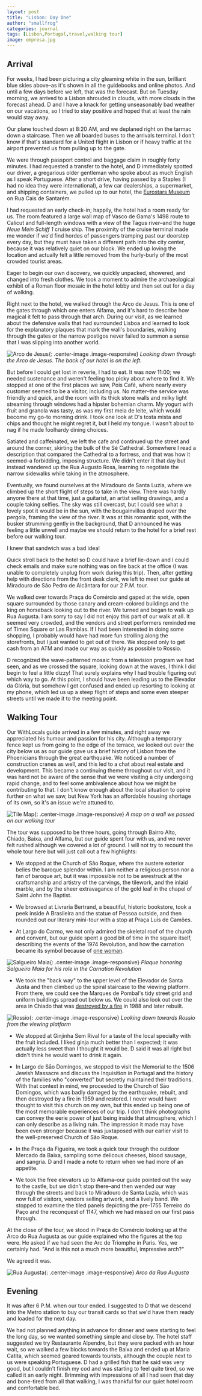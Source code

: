 ```yaml
---
layout: post
title: "Lisbon: Day One"
author: "smallfrog"
categories: journal
tags: [Lisbon,Portugal,travel,walking tour]
image: empresa.jpg
---
```


## Arrival

For weeks, I had been picturing a city gleaming white in the sun, brilliant blue skies above&#8211;as it's shown in all the guidebooks and online photos. And until a few days before we left, that was the forecast. But on Tuesday morning, we arrived to a Lisbon shrouded in clouds, with more clouds in the forecast ahead. D and I have a knack for getting unseasonably bad weather on our vacations, so I tried to stay positive and hoped that at least the rain would stay away. 

Our plane touched down at 8:20 AM, and we deplaned right on the tarmac down a staircase. Then we all boarded buses to the arrivals terminal. I don't know if that's standard for a United flight in Lisbon or if heavy traffic at the airport prevented us from pulling up to the gate. 

We were through passport control and baggage claim in roughly forty minutes. I had requested a transfer to the hotel, and D immediately spotted our driver, a gregarious older gentleman who spoke about as much English as I speak Portuguese. After a short drive, having passed by a Staples (I had no idea they were international), a few car dealerships, a supermarket, and shipping containers, we pulled up to our hotel, the [Eurostars Museum](https://www.eurostarshotels.co.uk/eurostars-museum.html) on Rua Cais de Santarém. 

I had requested an early check-in; happily, the hotel had a room ready for us. The room featured a large wall map of Vasco de Gama's 1498 route to Calicut and full-length windows with a view of the Tagus river&#8211;and the huge *Neue Mein Schiff 1* cruise ship. The proximity of the cruise terminal made me wonder if we'd find hordes of passengers tramping past our doorstep every day, but they must have taken a different path into the city center, because it was relatively quiet on our block. We ended up loving the location and actually felt a little removed from the hurly-burly of the most crowded tourist areas. 

Eager to begin our own discovery, we quickly unpacked, showered, and changed into fresh clothes. We took a moment to admire the archaeological exhibit of a Roman floor mosaic in the hotel lobby and then set out for a day of walking. 

Right next to the hotel, we walked through the Arco de Jesus. This is one of the gates through which one enters Alfama, and it's hard to describe how magical it felt to pass through that arch. During our visit, as we learned about the defensive walls that had surrounded Lisboa and learned to look for the explanatory plaques that mark the wall's boundaries, walking through the gates or the narrow postigos never failed to summon a sense that I was slipping into another world. 

![Arco de Jesus](/assets/img/arco-de-jesus.jpg "Arco de Jesus"){: .center-image .image-responsive} 
*Looking down through the Arco de Jesus. The back of our hotel is on the left.*

But before I could get lost in reverie, I had to eat. It was now 11:00; we needed sustenance and weren't feeling too picky about where to find it. We stopped at one of the first places we saw, Pois Café, where nearly every customer seemed to be a visitor, including us. No matter&#8211;the service was friendly and quick, and the room with its thick stone walls and milky light streaming through windows had a hipster bohemian charm. My yogurt with fruit and granola was tasty, as was my first meia de leite, which would become my go-to morning drink. I took one look at D's tosta mista and chips and thought he might regret it, but I held my tongue. I wasn't about to nag if he made foolhardy dining choices. 

Satiated and caffeinated, we left the cafe and continued up the street and around the corner, skirting the bulk of the Sé Cathedral. Somewhere I read a description that compared the Cathedral to a fortress, and that was how it seemed&#8211;a forbidding, imposing structure. We didn't enter it that day but instead wandered up the Rua Augusto Rosa, learning to negotiate the narrow sidewalks while taking in the atmosphere.

Eventually, we found ourselves at the Miradouro de Santa Luzia, where we climbed up the short flight of steps to take in the view. There was hardly anyone there at that time, just a guitarist, an artist selling drawings, and a couple taking selfies. The sky was still overcast, but I could see what a lovely spot it would be in the sun, with the bougainvillea draped over the pergola, framing the view of the river. It was at this romantic spot, with the busker strumming gently in the background, that D announced he was feeling a little unwell and maybe we should return to the hotel for a brief rest before our walking tour.

I knew that sandwich was a bad idea!

Quick stroll back to the hotel so D could have a brief lie-down and I could check emails and make sure nothing was on fire back at the office (I was unable to completely unplug from work during this trip). Then, after getting help with directions from the front desk clerk, we left to meet our guide at Miradouro de São Pedro de Alcântara for our 2 P.M. tour. 

We walked over towards Praça do Comércio and gaped at the wide, open square surrounded by those canary and cream-colored buildings and the king on horseback looking out to the river. We turned and began to walk up Rua Augusta. I am sorry to say I did not enjoy this part of our walk at all. It seemed very crowded, and the vendors and street performers reminded me of Times Square or Las Ramblas. If I had been interested in doing some shopping, I probably would have had more fun strolling along the storefronts, but I just wanted to get out of there. We stopped only to get cash from an ATM and made our way as quickly as possible to Rossio. 

D recognized the wave-patterned mosaic from a television program we had seen, and as we crossed the square, looking down at the waves, I think I did begin to feel a little dizzy! That surely explains why I had trouble figuring out which way to go. At this point, I should have been leading us to the Elevador da Glória, but somehow I got confused and ended up resorting to looking at my phone, which led us up a steep flight of steps and some even steeper streets until we made it to the meeting point.


## Walking Tour

Our WithLocals guide arrived in a few minutes, and right away we appreciated his humour and passion for his city. Although a temporary fence kept us from going to the edge of the terrace, we looked out over the city below us as our guide gave us a brief history of Lisbon from the Phoenicians through the great earthquake. We noticed a number of construction cranes as well, and this led to a chat about real estate and development. This became a continuing theme throughout our visit, and it was hard not be aware of the sense that we were visiting a city undergoing rapid change, and to feel some ambivalence about how we might be contributing to that. I don't know enough about the local situation to opine further on what we saw, but New York has an affordable housing shortage of its own, so it's an issue we're attuned to.

![Tile Map](/assets/img/tile_map.jpg "Tile Map"){: .center-image .image-responsive} *A map on a wall we passed on our walking tour*

The tour was supposed to be three hours, going through Bairro Alto, Chiado, Baixa, and Alfama, but our guide spent four with us, and we never felt rushed although we covered a lot of ground. I will not try to recount the whole tour here but will just call out a few highlights:

- We stopped at the Church of São Roque, where the austere exterior belies the baroque splendor within. I am neither a religious person nor a fan of baroque art, but it was impossible not to be awestruck at the craftsmanship and artistry of the carvings, the tilework, and the inlaid marble, and by the sheer extravagance of the gold leaf in the chapel of Saint John the Baptist. 

- We browsed at Livraria Bertrand, a beautiful, historic bookstore, took a peek inside A Brasileira and the statue of Pessoa outside, and then rounded out our literary mini-tour with a stop at Praça Luís de Camões.

- At Largo do Carmo, we not only admired the skeletal roof of the church and convent, but our guide spent a good bit of time in the square itself, describing the events of the 1974 Revolution, and how the carnation became its symbol because of [one woman](https://www.independent.co.uk/news/shy-rebel-put-carnations-into-portugals-revolution-1089785.html).

![Salgueiro Maia](/assets/img/Salgueiro_Maia.jpg "Salgueiro Maia"){: .center-image .image-responsive} *Plaque honoring Salgueiro Maia for his role in the Carnation Revolution*  

- We took the "back way" to the upper level of the Elevador de Santa Justa and then climbed up the spiral staircase to the viewing platform. From there, we could see the Marques de Pombal's tidy street grid and uniform buildings spread out below us. We could also look out over the area in Chiado that was [destroyed by a fire](https://www.nytimes.com/1988/09/19/world/lisbon-journal-a-city-s-heart-in-ruins-now-to-put-it-together.html) in 1988 and later rebuilt.

![Rossio](/assets/img/rossio.jpg "Rossio"){: .center-image .image-responsive} *Looking down towards Rossio from the viewing platform* 

- We stopped at Ginjinha Sem Rival for a taste of the local specialty with the fruit included. I liked ginja much better than I expected; it was actually less sweet than I thought it would be. D said it was all right but didn't think he would want to drink it again.

- In Largo de Sāo Domingos, we stopped to visit the Memorial to the 1506 Jewish Massacre and discuss the Inquisition in Portugal and the history of the families who "converted" but secretly maintained their traditions. With that context in mind, we proceeded to the Church of Sāo Domingos, which was badly damaged by the earthquake, rebuilt, and then destroyed by a fire in 1959 and restored. I never would have thought to visit this church on my own, but this ended up being one of the most memorable experiences of our trip. I don't think photographs can convey the eerie power of just being inside that atmosphere, which I can only describe as a living ruin. The impression it made may have been even stronger because it was juxtaposed with our earlier visit to the well-preserved Church of Sāo Roque.

- In the Praça da Figueira, we took a quick tour through the outdoor Mercado da Baixa, sampling some delicous cheeses, blood sausage, and sangria. D and I made a note to return when we had more of an appetite.

- We took the free elevators up to Alfama&#8211;our guide pointed out the way to the castle, but we didn't stop there&#8211;and then wended our way through the streets and back to Miradouro de Santa Luzia, which was now full of visitors, vendors selling artwork, and a lively band. We stopped to examine the tiled panels depicting the pre-1755 Terreiro do Paço and the reconquest of 1147, which we had missed on our first pass through.

At the close of the tour, we stood in Praça do Comércio looking up at the Arco do Rua Augusta as our guide explained who the figures at the top were. He asked if we had seen the Arc de Triomphe in Paris. Yes, we certainly had. "And is this not a much more beautiful, impressive arch?"

We agreed it was.

![Rua Augusta](/assets/img/arco-da-rua-augusta.jpg "Arco"){: .center-image .image-responsive} *Arco da Rua Augusta*

## Evening

It was after 6 P.M. when our tour ended. I suggested to D that we descend into the Metro station to buy our transit cards so that we'd have them ready and loaded for the next day. 

We had not planned anything in advance for dinner and were starting to feel the long day, so we wanted something simple and close by. The hotel staff suggested we try Restaurante Alpendre, but they were packed with an hour wait, so we walked a few blocks towards the Baixa and ended up at Maria Catita, which seemed geared towards tourists, although the couple next to us were speaking Portuguese. D had a grilled fish that he said was very good, but I couldn't finish my cod and was starting to feel quite tired, so we called it an early night. Brimming with impressions of all I had seen that day and bone-tired from all that walking, I was thankful for our quiet hotel room and comfortable bed.

